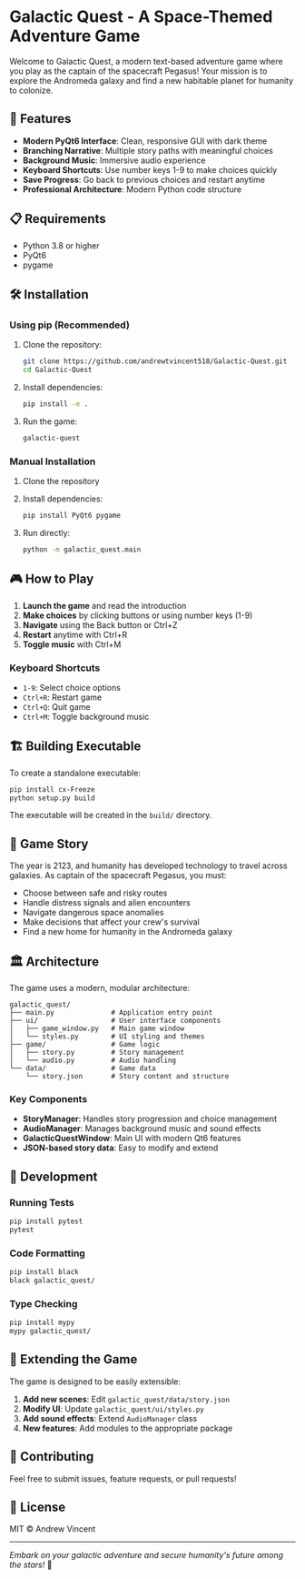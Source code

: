 # Galactic Quest - A Space-Themed Adventure Game

Welcome to Galactic Quest, a modern text-based adventure game where you play as the captain of the spacecraft Pegasus! Your mission is to explore the Andromeda galaxy and find a new habitable planet for humanity to colonize.

## 🚀 Features

- **Modern PyQt6 Interface**: Clean, responsive GUI with dark theme
- **Branching Narrative**: Multiple story paths with meaningful choices
- **Background Music**: Immersive audio experience
- **Keyboard Shortcuts**: Use number keys 1-9 to make choices quickly
- **Save Progress**: Go back to previous choices and restart anytime
- **Professional Architecture**: Modern Python code structure

## 📋 Requirements

- Python 3.8 or higher
- PyQt6
- pygame

## 🛠️ Installation

### Using pip (Recommended)

1. Clone the repository:
   ```bash
   git clone https://github.com/andrewtvincent518/Galactic-Quest.git
   cd Galactic-Quest
   ```

2. Install dependencies:
   ```bash
   pip install -e .
   ```

3. Run the game:
   ```bash
   galactic-quest
   ```

### Manual Installation

1. Clone the repository
2. Install dependencies:
   ```bash
   pip install PyQt6 pygame
   ```

3. Run directly:
   ```bash
   python -m galactic_quest.main
   ```

## 🎮 How to Play

1. **Launch the game** and read the introduction
2. **Make choices** by clicking buttons or using number keys (1-9)
3. **Navigate** using the Back button or Ctrl+Z
4. **Restart** anytime with Ctrl+R
5. **Toggle music** with Ctrl+M

### Keyboard Shortcuts

- `1-9`: Select choice options
- `Ctrl+R`: Restart game
- `Ctrl+Q`: Quit game
- `Ctrl+M`: Toggle background music

## 🏗️ Building Executable

To create a standalone executable:

```bash
pip install cx-Freeze
python setup.py build
```

The executable will be created in the `build/` directory.

## 🎯 Game Story

The year is 2123, and humanity has developed technology to travel across galaxies. As captain of the spacecraft Pegasus, you must:

- Choose between safe and risky routes
- Handle distress signals and alien encounters
- Navigate dangerous space anomalies
- Make decisions that affect your crew's survival
- Find a new home for humanity in the Andromeda galaxy

## 🏛️ Architecture

The game uses a modern, modular architecture:

```
galactic_quest/
├── main.py              # Application entry point
├── ui/                  # User interface components
│   ├── game_window.py   # Main game window
│   └── styles.py        # UI styling and themes
├── game/                # Game logic
│   ├── story.py         # Story management
│   └── audio.py         # Audio handling
└── data/                # Game data
    └── story.json       # Story content and structure
```

### Key Components

- **StoryManager**: Handles story progression and choice management
- **AudioManager**: Manages background music and sound effects
- **GalacticQuestWindow**: Main UI with modern Qt6 features
- **JSON-based story data**: Easy to modify and extend

## 🔧 Development

### Running Tests

```bash
pip install pytest
pytest
```

### Code Formatting

```bash
pip install black
black galactic_quest/
```

### Type Checking

```bash
pip install mypy
mypy galactic_quest/
```

## 📝 Extending the Game

The game is designed to be easily extensible:

1. **Add new scenes**: Edit `galactic_quest/data/story.json`
2. **Modify UI**: Update `galactic_quest/ui/styles.py`
3. **Add sound effects**: Extend `AudioManager` class
4. **New features**: Add modules to the appropriate package

## 🤝 Contributing

Feel free to submit issues, feature requests, or pull requests!

## 📄 License

MIT © Andrew Vincent

---

*Embark on your galactic adventure and secure humanity's future among the stars!* 🌌